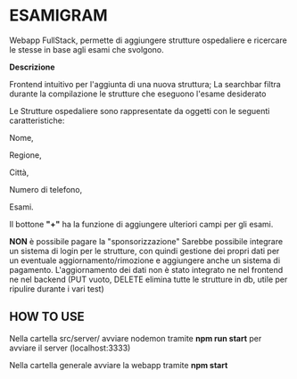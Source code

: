 # ESAMIGRAM

Webapp FullStack, permette di aggiungere strutture ospedaliere e ricercare le stesse in base agli esami che svolgono.


**Descrizione**


Frontend intuitivo per l'aggiunta di una nuova struttura;
La searchbar filtra durante la compilazione le strutture che eseguono l'esame desiderato

Le Strutture ospedaliere sono rappresentate da oggetti con le seguenti caratteristiche:


Nome,

Regione,

Città,

Numero di telefono,

Esami.


Il bottone **"+"** ha la funzione di aggiungere ulteriori campi per gli esami.


**NON** è possibile pagare la "sponsorizzazione"
Sarebbe possibile integrare un sistema di login per le strutture, con quindi gestione dei propri dati per un eventuale aggiornamento/rimozione e aggiungere anche un sistema di pagamento.
L'aggiornamento dei dati non è stato integrato ne nel frontend ne nel backend (PUT vuoto, DELETE elimina tutte le strutture in db, utile per ripulire durante i vari test)


## HOW TO USE

Nella cartella src/server/ avviare nodemon tramite **npm run start** per avviare il server (localhost:3333)

Nella cartella generale avviare la webapp tramite **npm start**